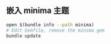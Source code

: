 ## 嵌入 minima 主题

```sh
open $(bundle info --path minima)
# Edit Gemfile, remove the minima gem
bundle update
```
